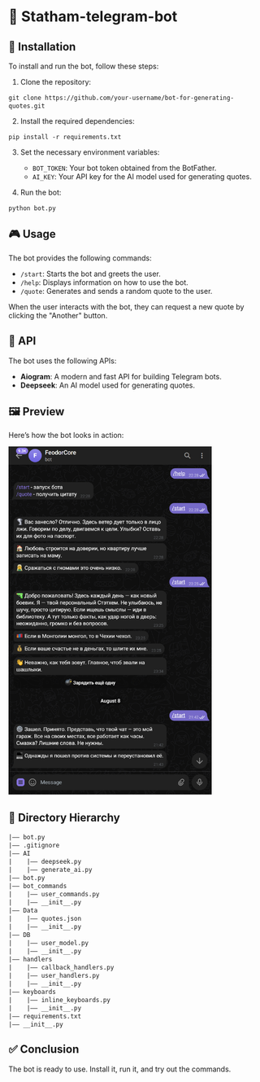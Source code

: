 # 🤖 Statham-telegram-bot

## 🚀 Installation

To install and run the bot, follow these steps:

1. Clone the repository:
```
git clone https://github.com/your-username/bot-for-generating-quotes.git
```

2. Install the required dependencies:
```
pip install -r requirements.txt
```

3. Set the necessary environment variables:
   - `BOT_TOKEN`: Your bot token obtained from the BotFather.
   - `AI_KEY`: Your API key for the AI model used for generating quotes.

4. Run the bot:
```
python bot.py
```

## 🎮 Usage

The bot provides the following commands:

- `/start`: Starts the bot and greets the user.
- `/help`: Displays information on how to use the bot.
- `/quote`: Generates and sends a random quote to the user.

When the user interacts with the bot, they can request a new quote by clicking the "Another" button.

## 🔌 API

The bot uses the following APIs:

- **Aiogram**: A modern and fast API for building Telegram bots.
- **Deepseek**: An AI model used for generating quotes.

## 🖼 Preview

Here’s how the bot looks in action:

<img src="assets/screenshot.png" alt="Bot Screenshot" width="400"/>

## 📁 Directory Hierarchy
```
|—— bot.py
|—— .gitignore
|—— AI
|    |—— deepseek.py
|    |—— generate_ai.py
|—— bot.py
|—— bot_commands
|    |—— user_commands.py
|    |—— __init__.py
|—— Data
|    |—— quotes.json
|    |—— __init__.py
|—— DB
|    |—— user_model.py
|    |—— __init__.py
|—— handlers
|    |—— callback_handlers.py
|    |—— user_handlers.py
|    |—— __init__.py
|—— keyboards
|    |—— inline_keyboards.py
|    |—— __init__.py
|—— requirements.txt
|—— __init__.py
```
## ✅ Conclusion

The bot is ready to use. Install it, run it, and try out the commands.  